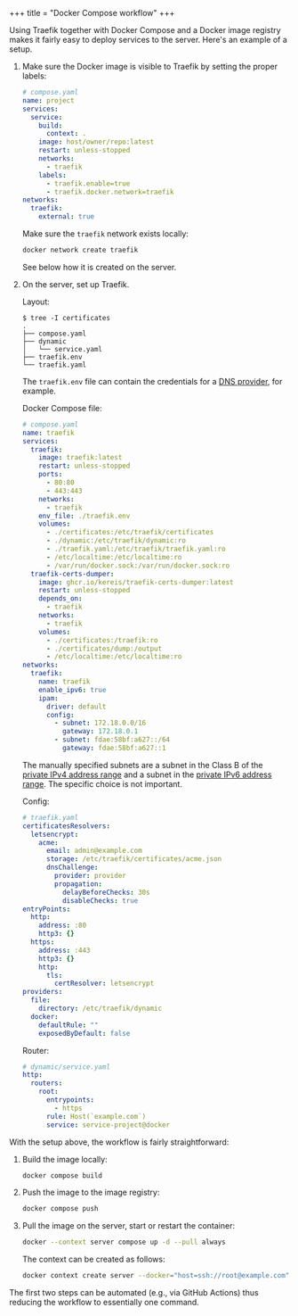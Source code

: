 +++
title = "Docker Compose workflow"
+++

Using Traefik together with Docker Compose and a Docker image registry makes it fairly easy to deploy services to the server. Here's an example of a setup.

1. Make sure the Docker image is visible to Traefik by setting the proper labels:

   ```yaml
   # compose.yaml
   name: project
   services:
     service:
       build:
         context: .
       image: host/owner/repo:latest
       restart: unless-stopped
       networks:
         - traefik
       labels:
         - traefik.enable=true
         - traefik.docker.network=traefik
   networks:
     traefik:
       external: true
   ```

   Make sure the `traefik` network exists locally:

   ```bash
   docker network create traefik
   ```

   See below how it is created on the server.

2. On the server, set up Traefik.

   Layout:

   ```
   $ tree -I certificates
   .
   ├── compose.yaml
   ├── dynamic
   │   └── service.yaml
   ├── traefik.env
   └── traefik.yaml
   ```

   The `traefik.env` file can contain the credentials for a [DNS provider](https://go-acme.github.io/lego/dns/), for example.

   Docker Compose file:

   ```yaml
   # compose.yaml
   name: traefik
   services:
     traefik:
       image: traefik:latest
       restart: unless-stopped
       ports:
         - 80:80
         - 443:443
       networks:
         - traefik
       env_file: ./traefik.env
       volumes:
         - ./certificates:/etc/traefik/certificates
         - ./dynamic:/etc/traefik/dynamic:ro
         - ./traefik.yaml:/etc/traefik/traefik.yaml:ro
         - /etc/localtime:/etc/localtime:ro
         - /var/run/docker.sock:/var/run/docker.sock:ro
     traefik-certs-dumper:
       image: ghcr.io/kereis/traefik-certs-dumper:latest
       restart: unless-stopped
       depends_on:
         - traefik
       networks:
         - traefik
       volumes:
         - ./certificates:/traefik:ro
         - ./certificates/dump:/output
         - /etc/localtime:/etc/localtime:ro
   networks:
     traefik:
       name: traefik
       enable_ipv6: true
       ipam:
         driver: default
         config:
           - subnet: 172.18.0.0/16
             gateway: 172.18.0.1
           - subnet: fdae:58bf:a627::/64
             gateway: fdae:58bf:a627::1
   ```

   The manually specified subnets are a subnet in the Class B of the [private IPv4 address range](https://en.wikipedia.org/wiki/Private_network#Private_IPv4_addresses) and a subnet in the [private IPv6 address range](https://en.wikipedia.org/wiki/Private_network#Private_IPv6_addresses). The specific choice is not important.

   Config:

   ```yaml
   # traefik.yaml
   certificatesResolvers:
     letsencrypt:
       acme:
         email: admin@example.com
         storage: /etc/traefik/certificates/acme.json
         dnsChallenge:
           provider: provider
           propagation:
             delayBeforeChecks: 30s
             disableChecks: true
   entryPoints:
     http:
       address: :80
       http3: {}
     https:
       address: :443
       http3: {}
       http:
         tls:
           certResolver: letsencrypt
   providers:
     file:
       directory: /etc/traefik/dynamic
     docker:
       defaultRule: ""
       exposedByDefault: false
   ```

   Router:

   ```yaml
   # dynamic/service.yaml
   http:
     routers:
       root:
         entrypoints:
           - https
         rule: Host(`example.com`)
         service: service-project@docker
   ```

With the setup above, the workflow is fairly straightforward:

1. Build the image locally:

   ```bash
   docker compose build
   ```

2. Push the image to the image registry:

   ```bash
   docker compose push
   ```

3. Pull the image on the server, start or restart the container:

   ```bash
   docker --context server compose up -d --pull always
   ```

   The context can be created as follows:

   ```bash
   docker context create server --docker="host=ssh://root@example.com"
   ```

The first two steps can be automated (e.g., via GitHub Actions) thus reducing the workflow to essentially one command.
